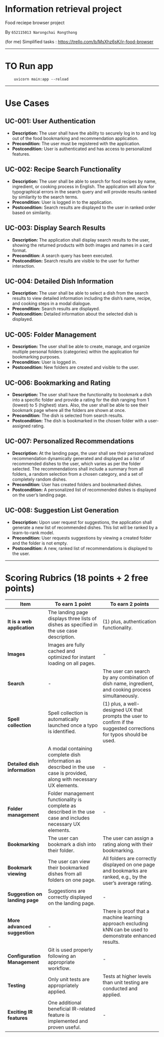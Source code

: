 # Information retrieval project
 Food reciepe browser project

By `652115013 Narongchai Rongthong`

(for me)
Simplified tasks : https://trello.com/b/MsXhz6sK/ir-food-browser

---

# TO Run app

        uvicorn main:app --reload

---

# Use Cases

## UC-001: User Authentication
- **Description:** The user shall have the ability to securely log in to and log out of the food bookmarking and recommendation application.  
- **Precondition:** The user must be registered with the application.  
- **Postcondition:** User is authenticated and has access to personalized features.  

## UC-002: Recipe Search Functionality
- **Description:** The user shall be able to search for food recipes by name, ingredient, or cooking process in English. The application will allow for typographical errors in the search query and will provide results ranked by similarity to the search terms.  
- **Precondition:** User is logged in to the application.  
- **Postcondition:** Search results are displayed to the user in ranked order based on similarity.  

## UC-003: Display Search Results
- **Description:** The application shall display search results to the user, showing the returned products with both images and names in a card format.  
- **Precondition:** A search query has been executed.  
- **Postcondition:** Search results are visible to the user for further interaction.  

## UC-004: Detailed Dish Information
- **Description:** The user shall be able to select a dish from the search results to view detailed information including the dish’s name, recipe, and cooking steps in a modal dialogue.  
- **Precondition:** Search results are displayed.  
- **Postcondition:** Detailed information about the selected dish is displayed.  

## UC-005: Folder Management
- **Description:** The user shall be able to create, manage, and organize multiple personal folders (categories) within the application for bookmarking purposes.  
- **Precondition:** User is logged in.  
- **Postcondition:** New folders are created and visible to the user.  

## UC-006: Bookmarking and Rating
- **Description:** The user shall have the functionality to bookmark a dish into a specific folder and provide a rating for the dish ranging from 1 (lowest) to 5 (highest) stars. Also, the user shall be able to see their bookmark page where all the folders are shown at once.  
- **Precondition:** The dish is selected from search results.  
- **Postcondition:** The dish is bookmarked in the chosen folder with a user-assigned rating.  

## UC-007: Personalized Recommendations
- **Description:** At the landing page, the user shall see their personalized recommendation dynamically generated and displayed as a list of recommended dishes to the user, which varies as per the folder selected. The recommendations shall include a summary from all folders, a random selection from a chosen category, and a set of completely random dishes.  
- **Precondition:** User has created folders and bookmarked dishes.  
- **Postcondition:** A personalized list of recommended dishes is displayed on the user’s landing page.  

## UC-008: Suggestion List Generation
- **Description:** Upon user request for suggestions, the application shall generate a new list of recommended dishes. This list will be ranked by a learn-to-rank model.  
- **Precondition:** User requests suggestions by viewing a created folder and the folder is not empty.  
- **Postcondition:** A new, ranked list of recommendations is displayed to the user.  

---

# Scoring Rubrics (18 points + 2 free points)

| Item                           | To earn 1 point                                                                 | To earn 2 points                                                                                           |
|--------------------------------|--------------------------------------------------------------------------------|------------------------------------------------------------------------------------------------------------|
| **It is a web application**    | The landing page displays three lists of dishes as specified in the use case description. | (1) plus, authentication functionality.                                                                   |
| **Images**                     | Images are fully cached and optimized for instant loading on all pages.       | -                                                                                                          |
| **Search**                     | -                                                                              | The user can search by any combination of dish name, ingredient, and cooking process simultaneously.       |
| **Spell collection**           | Spell collection is automatically launched once a typo is identified.         | (1) plus, a well-designed UX that prompts the user to confirm if the suggested corrections for typos should be used. |
| **Detailed dish information**  | A modal containing complete dish information as described in the use case is provided, along with necessary UX elements. | -                                                                                                          |
| **Folder management**          | Folder management functionality is complete as described in the use case and includes necessary UX elements. | -                                                                                                          |
| **Bookmarking**                | The user can bookmark a dish into their folder.                               | The user can assign a rating along with their bookmarking.                                                 |
| **Bookmark viewing**           | The user can view their bookmarked dishes from all folders on one page.       | All folders are correctly displayed on one page and bookmarks are ranked, e.g., by the user’s average rating. |
| **Suggestion on landing page** | Suggestions are correctly displayed on the landing page.                      | -                                                                                                          |
| **More advanced suggestion**   | -                                                                              | There is proof that a machine learning approach excluding kNN can be used to demonstrate enhanced results. |
| **Configuration Management**   | Git is used properly following an appropriate workflow.                        | -                                                                                                          |
| **Testing**                    | Only unit tests are appropriately applied.                                     | Tests at higher levels than unit testing are conducted and applied.                                        |
| **Exciting IR features**       | One additional beneficial IR-related feature is implemented and proven useful. | -                                                                                                          |
